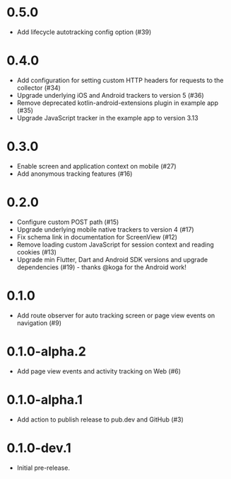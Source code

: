 # 0.5.0

*  Add lifecycle autotracking config option (#39)

# 0.4.0

* Add configuration for setting custom HTTP headers for requests to the collector (#34)
* Upgrade underlying iOS and Android trackers to version 5 (#36)
* Remove deprecated kotlin-android-extensions plugin in example app (#35)
* Upgrade JavaScript tracker in the example app to version 3.13

# 0.3.0

* Enable screen and application context on mobile (#27)  
* Add anonymous tracking features (#16)

# 0.2.0

* Configure custom POST path (#15)  
* Upgrade underlying mobile native trackers to version 4 (#17)  
* Fix schema link in documentation for ScreenView (#12)  
* Remove loading custom JavaScript for session context and reading cookies (#13)  
* Upgrade min Flutter, Dart and Android SDK versions and upgrade dependencies (#19) - thanks @koga for the Android work!  

# 0.1.0

* Add route observer for auto tracking screen or page view events on navigation (#9)

# 0.1.0-alpha.2

* Add page view events and activity tracking on Web (#6)

# 0.1.0-alpha.1

* Add action to publish release to pub.dev and GitHub (#3)

# 0.1.0-dev.1

* Initial pre-release.
